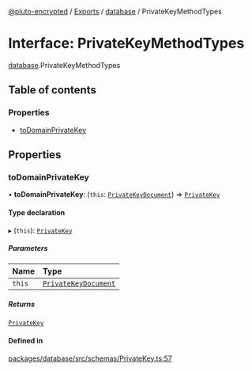 [@pluto-encrypted](../README.md) / [Exports](../modules.md) / [database](../modules/database.md) / PrivateKeyMethodTypes

# Interface: PrivateKeyMethodTypes

[database](../modules/database.md).PrivateKeyMethodTypes

## Table of contents

### Properties

- [toDomainPrivateKey](database.PrivateKeyMethodTypes.md#todomainprivatekey)

## Properties

### toDomainPrivateKey

• **toDomainPrivateKey**: (`this`: [`PrivateKeyDocument`](../modules/database.md#privatekeydocument)) => [`PrivateKey`](../classes/database.WALLET_SDK_DOMAIN.PrivateKey.md)

#### Type declaration

▸ (`this`): [`PrivateKey`](../classes/database.WALLET_SDK_DOMAIN.PrivateKey.md)

##### Parameters

| Name | Type |
| :------ | :------ |
| `this` | [`PrivateKeyDocument`](../modules/database.md#privatekeydocument) |

##### Returns

[`PrivateKey`](../classes/database.WALLET_SDK_DOMAIN.PrivateKey.md)

#### Defined in

[packages/database/src/schemas/PrivateKey.ts:57](https://github.com/atala-community-projects/pluto-encrypted/blob/6657898/packages/database/src/schemas/PrivateKey.ts#L57)
